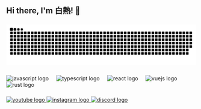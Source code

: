 <h2 align="left">
  Hi there, I'm 白熱! 👋
</h2>

###

<picture>
  <source media="(prefers-color-scheme: dark)" srcset="https://raw.githubusercontent.com/jikkai/jikkai/output/snake-dark.svg">
  <source media="(prefers-color-scheme: light)" srcset="https://raw.githubusercontent.com/jikkai/jikkai/output/snake.svg">
  <img alt="github contribution grid snake animation" src="https://raw.githubusercontent.com/jikkai/jikkai/output/snake.svg">
</picture>


###

<div align="left">
  <img src="https://cdn.jsdelivr.net/gh/devicons/devicon/icons/javascript/javascript-original.svg" height="30" alt="javascript logo"  />
  <img width="12" />
  <img src="https://cdn.jsdelivr.net/gh/devicons/devicon/icons/typescript/typescript-original.svg" height="30" alt="typescript logo"  />
  <img width="12" />
  <img src="https://cdn.jsdelivr.net/gh/devicons/devicon/icons/react/react-original.svg" height="30" alt="react logo"  />
  <img width="12" />
  <img src="https://cdn.jsdelivr.net/gh/devicons/devicon/icons/vuejs/vuejs-original.svg" height="30" alt="vuejs logo"  />
  <img width="12" />
  <img src="https://cdn.jsdelivr.net/gh/devicons/devicon/icons/rust/rust-original.svg" height="30" alt="rust logo"  />
</div>

###

<div align="left">
  <a href="https://space.bilibili.com/132248" target="_blank">
    <img src="https://img.shields.io/static/v1?message=Bilibili&logo=bilibili&label=&color=b94c77&logoColor=white&labelColor=&style=for-the-badge" height="35" alt="youtube logo"  />
  </a>
  <a href="https://www.instagram.com/asaki.me" target="_blank">
    <img src="https://img.shields.io/static/v1?message=Instagram&logo=instagram&label=&color=E4405F&logoColor=white&labelColor=&style=for-the-badge" height="35" alt="instagram logo"  />
  </a>
  <a href="https://discordapp.com/users/__jikkai__" target="_blank">
    <img src="https://img.shields.io/static/v1?message=Discord&logo=discord&label=&color=7289DA&logoColor=white&labelColor=&style=for-the-badge" height="35" alt="discord logo"  />
  </a>
</div>

###
